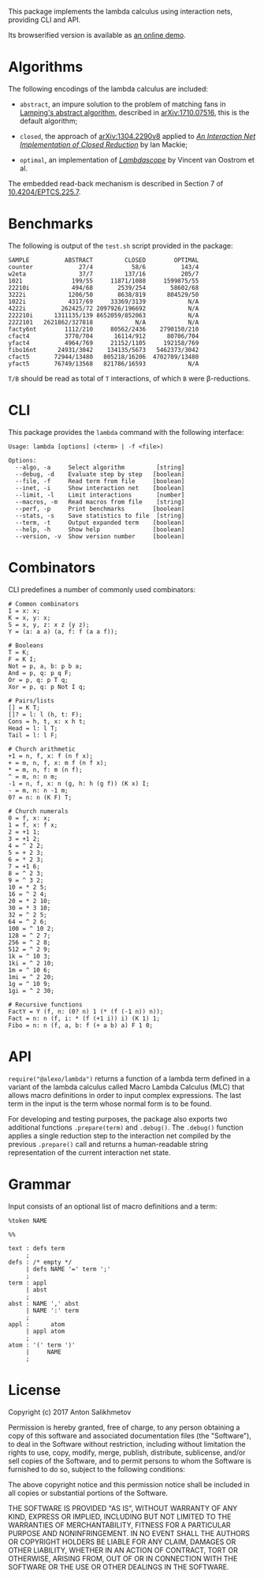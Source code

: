This package implements the lambda calculus using
interaction nets, providing CLI and API.

Its browserified version is available as [an online demo][1].

[1]: https://codedot.github.io/lambda/

# Algorithms

The following encodings of the lambda calculus are included:

* `abstract`, an impure solution to the problem of matching fans
in [Lamping's abstract algorithm][7],
described in [arXiv:1710.07516][6],
this is the default algorithm;

* `closed`, the approach of [arXiv:1304.2290v8][2] applied to
[_An Interaction Net Implementation of Closed Reduction_][3]
by Ian Mackie;

* `optimal`, an implementation of
[_Lambdascope_][5] by Vincent van Oostrom et al.

The embedded read-back mechanism is described
in Section 7 of [10.4204/EPTCS.225.7][4].

[2]: https://arxiv.org/abs/1304.2290v8
[3]: http://dx.doi.org/10.1007/978-3-642-24452-0_3
[4]: http://dx.doi.org/10.4204/EPTCS.225.7
[5]: http://www.phil.uu.nl/~oostrom/publication/pdf/lambdascope.pdf
[6]: https://arxiv.org/abs/1710.07516
[7]: https://doi.org/10.1145/96709.96711

# Benchmarks

The following is output of the `test.sh` script provided in the package:

```
SAMPLE          ABSTRACT         CLOSED        OPTIMAL
counter             27/4           58/6          143/4
w2eta               37/7         137/16          205/7
1021              199/55     11871/1088     1599875/55
22210i            494/68       2539/254       58602/68
3222i            1206/50       8638/819      804529/50
1022i            4317/69     33369/3139            N/A
4222i          262425/72 2097926/196692            N/A
222210i      1311135/139 8652059/852063            N/A
2222101   2621862/327818            N/A            N/A
facty6nt        1112/210     80562/2436    2790150/210
cfact4          3770/704      16114/912      80706/704
yfact4          4964/769     21152/1105     192158/769
fibo16nt      24931/3042    134135/5673   5462373/3042
cfact5       72944/13480   805218/16206  4702709/13480
yfact5       76749/13568   821786/16593            N/A
```

`T/B` should be read as total of `T` interactions,
of which `B` were β-reductions.

# CLI

This package provides the `lambda` command with the following interface:

```
Usage: lambda [options] (<term> | -f <file>)

Options:
  --algo, -a     Select algorithm         [string]
  --debug, -d    Evaluate step by step   [boolean]
  --file, -f     Read term from file     [boolean]
  --inet, -i     Show interaction net    [boolean]
  --limit, -l    Limit interactions       [number]
  --macros, -m   Read macros from file    [string]
  --perf, -p     Print benchmarks        [boolean]
  --stats, -s    Save statistics to file  [string]
  --term, -t     Output expanded term    [boolean]
  --help, -h     Show help               [boolean]
  --version, -v  Show version number     [boolean]

```

# Combinators

CLI predefines a number of commonly used combinators:

```
# Common combinators
I = x: x;
K = x, y: x;
S = x, y, z: x z (y z);
Y = (a: a a) (a, f: f (a a f));

# Booleans
T = K;
F = K I;
Not = p, a, b: p b a;
And = p, q: p q F;
Or = p, q: p T q;
Xor = p, q: p Not I q;

# Pairs/lists
[] = K T;
[]? = l: l (h, t: F);
Cons = h, t, x: x h t;
Head = l: l T;
Tail = l: l F;

# Church arithmetic
+1 = n, f, x: f (n f x);
+ = m, n, f, x: m f (n f x);
* = m, n, f: m (n f);
^ = m, n: n m;
-1 = n, f, x: n (g, h: h (g f)) (K x) I;
- = m, n: n -1 m;
0? = n: n (K F) T;

# Church numerals
0 = f, x: x;
1 = f, x: f x;
2 = +1 1;
3 = +1 2;
4 = ^ 2 2;
5 = + 2 3;
6 = * 2 3;
7 = +1 6;
8 = ^ 2 3;
9 = ^ 3 2;
10 = * 2 5;
16 = ^ 2 4;
20 = * 2 10;
30 = * 3 10;
32 = ^ 2 5;
64 = ^ 2 6;
100 = ^ 10 2;
128 = ^ 2 7;
256 = ^ 2 8;
512 = ^ 2 9;
1k = ^ 10 3;
1ki = ^ 2 10;
1m = ^ 10 6;
1mi = ^ 2 20;
1g = ^ 10 9;
1gi = ^ 2 30;

# Recursive functions
FactY = Y (f, n: (0? n) 1 (* (f (-1 n)) n));
Fact = n: n (f, i: * (f (+1 i)) i) (K 1) 1;
Fibo = n: n (f, a, b: f (+ a b) a) F 1 0;
```

# API

`require("@alexo/lambda")` returns a function of a lambda term defined
in a variant of the lambda calculus called Macro Lambda Calculus (MLC)
that allows macro definitions in order to input complex expressions.
The last term in the input is the term whose normal form is to be found.

For developing and testing purposes, the package also exports
two additional functions `.prepare(term)` and `.debug()`.
The `.debug()` function applies a single reduction step to
the interaction net compiled by the previous `.prepare()`
call and returns a human-readable string representation of
the current interaction net state.

# Grammar

Input consists of an optional list of macro definitions and a term:

```
%token NAME

%%

text : defs term
     ;
defs : /* empty */
     | defs NAME '=' term ';'
     ;
term : appl
     | abst
     ;
abst : NAME ',' abst
     | NAME ':' term
     ;
appl :      atom
     | appl atom
     ;
atom : '(' term ')'
     |     NAME
     ;
```

# License

Copyright (c) 2017 Anton Salikhmetov

Permission is hereby granted, free of charge, to any person obtaining a copy
of this software and associated documentation files (the "Software"), to deal
in the Software without restriction, including without limitation the rights
to use, copy, modify, merge, publish, distribute, sublicense, and/or sell
copies of the Software, and to permit persons to whom the Software is
furnished to do so, subject to the following conditions:

The above copyright notice and this permission notice shall be included in
all copies or substantial portions of the Software.

THE SOFTWARE IS PROVIDED "AS IS", WITHOUT WARRANTY OF ANY KIND, EXPRESS OR
IMPLIED, INCLUDING BUT NOT LIMITED TO THE WARRANTIES OF MERCHANTABILITY,
FITNESS FOR A PARTICULAR PURPOSE AND NONINFRINGEMENT.  IN NO EVENT SHALL THE
AUTHORS OR COPYRIGHT HOLDERS BE LIABLE FOR ANY CLAIM, DAMAGES OR OTHER
LIABILITY, WHETHER IN AN ACTION OF CONTRACT, TORT OR OTHERWISE, ARISING FROM,
OUT OF OR IN CONNECTION WITH THE SOFTWARE OR THE USE OR OTHER DEALINGS IN
THE SOFTWARE.
